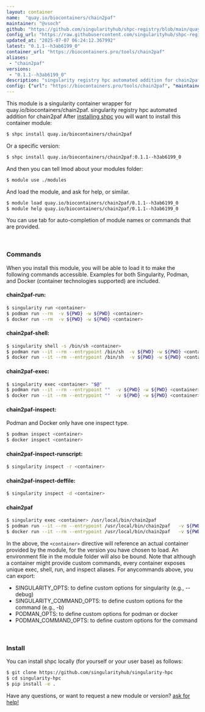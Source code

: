 ```yaml
---
layout: container
name:  "quay.io/biocontainers/chain2paf"
maintainer: "@vsoch"
github: "https://github.com/singularityhub/shpc-registry/blob/main/quay.io/biocontainers/chain2paf/container.yaml"
config_url: "https://raw.githubusercontent.com/singularityhub/shpc-registry/main/quay.io/biocontainers/chain2paf/container.yaml"
updated_at: "2025-07-07 06:24:12.367992"
latest: "0.1.1--h3ab6199_0"
container_url: "https://biocontainers.pro/tools/chain2paf"
aliases:
 - "chain2paf"
versions:
 - "0.1.1--h3ab6199_0"
description: "singularity registry hpc automated addition for chain2paf"
config: {"url": "https://biocontainers.pro/tools/chain2paf", "maintainer": "@vsoch", "description": "singularity registry hpc automated addition for chain2paf", "latest": {"0.1.1--h3ab6199_0": "sha256:6c7566da03a27ba7d15e3ea5c4ec159e91df610572111bff475e70ec7e6e16f4"}, "tags": {"0.1.1--h3ab6199_0": "sha256:6c7566da03a27ba7d15e3ea5c4ec159e91df610572111bff475e70ec7e6e16f4"}, "docker": "quay.io/biocontainers/chain2paf", "aliases": {"chain2paf": "/usr/local/bin/chain2paf"}}
---
```


This module is a singularity container wrapper for quay.io/biocontainers/chain2paf.
singularity registry hpc automated addition for chain2paf
After [installing shpc](#install) you will want to install this container module:


```bash
$ shpc install quay.io/biocontainers/chain2paf
```

Or a specific version:

```bash
$ shpc install quay.io/biocontainers/chain2paf:0.1.1--h3ab6199_0
```

And then you can tell lmod about your modules folder:

```bash
$ module use ./modules
```

And load the module, and ask for help, or similar.

```bash
$ module load quay.io/biocontainers/chain2paf/0.1.1--h3ab6199_0
$ module help quay.io/biocontainers/chain2paf/0.1.1--h3ab6199_0
```

You can use tab for auto-completion of module names or commands that are provided.

<br>

### Commands

When you install this module, you will be able to load it to make the following commands accessible.
Examples for both Singularity, Podman, and Docker (container technologies supported) are included.

#### chain2paf-run:

```bash
$ singularity run <container>
$ podman run --rm  -v ${PWD} -w ${PWD} <container>
$ docker run --rm  -v ${PWD} -w ${PWD} <container>
```

#### chain2paf-shell:

```bash
$ singularity shell -s /bin/sh <container>
$ podman run --it --rm --entrypoint /bin/sh  -v ${PWD} -w ${PWD} <container>
$ docker run --it --rm --entrypoint /bin/sh  -v ${PWD} -w ${PWD} <container>
```

#### chain2paf-exec:

```bash
$ singularity exec <container> "$@"
$ podman run --it --rm --entrypoint ""  -v ${PWD} -w ${PWD} <container> "$@"
$ docker run --it --rm --entrypoint ""  -v ${PWD} -w ${PWD} <container> "$@"
```

#### chain2paf-inspect:

Podman and Docker only have one inspect type.

```bash
$ podman inspect <container>
$ docker inspect <container>
```

#### chain2paf-inspect-runscript:

```bash
$ singularity inspect -r <container>
```

#### chain2paf-inspect-deffile:

```bash
$ singularity inspect -d <container>
```


#### chain2paf

```bash
$ singularity exec <container> /usr/local/bin/chain2paf
$ podman run --it --rm --entrypoint /usr/local/bin/chain2paf   -v ${PWD} -w ${PWD} <container> -c " $@"
$ docker run --it --rm --entrypoint /usr/local/bin/chain2paf   -v ${PWD} -w ${PWD} <container> -c " $@"
```



In the above, the `<container>` directive will reference an actual container provided
by the module, for the version you have chosen to load. An environment file in the
module folder will also be bound. Note that although a container
might provide custom commands, every container exposes unique exec, shell, run, and
inspect aliases. For anycommands above, you can export:

 - SINGULARITY_OPTS: to define custom options for singularity (e.g., --debug)
 - SINGULARITY_COMMAND_OPTS: to define custom options for the command (e.g., -b)
 - PODMAN_OPTS: to define custom options for podman or docker
 - PODMAN_COMMAND_OPTS: to define custom options for the command

<br>

### Install

You can install shpc locally (for yourself or your user base) as follows:

```bash
$ git clone https://github.com/singularityhub/singularity-hpc
$ cd singularity-hpc
$ pip install -e .
```

Have any questions, or want to request a new module or version? [ask for help!](https://github.com/singularityhub/singularity-hpc/issues)
